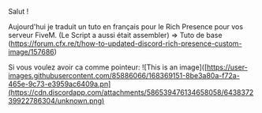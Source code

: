 Salut !

Aujourd'hui je traduit un tuto en français pour le Rich Presence pour vos serveur FiveM. (Le Script a aussi était assembler) => Tuto de base (https://forum.cfx.re/t/how-to-updated-discord-rich-presence-custom-image/157686)




Si vous voulez avoir ca comme pointeur:
![This is an image]([https://user-images.githubusercontent.com/85886066/168369151-8be3a80a-f72a-465e-9c73-e3959ac6409a.pn](https://cdn.discordapp.com/attachments/586539476134658058/643837239922786304/unknown.png)
